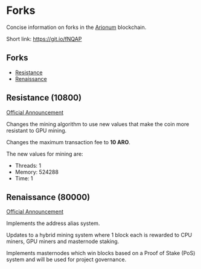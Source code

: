 # Forks

Concise information on forks in the [Arionum] blockchain.

Short link: https://git.io/fNQAP

## Forks

- [Resistance](#resistance-10800)
- [Renaissance](#renaissance-80000)

## Resistance (10800)

[Official Announcement](https://forum.arionum.com/viewtopic.php?t=21)

Changes the mining algorithm to use new values that make the coin more resistant to GPU mining.

Changes the maximum transaction fee to **10 ARO**.

The new values for mining are:

- Threads: 1
- Memory:  524288
- Time:    1

## Renaissance (80000)

[Official Announcement](https://forum.arionum.com/viewtopic.php?t=364)

Implements the address alias system.

Updates to a hybrid mining system where 1 block each is rewarded to CPU miners, GPU miners and masternode staking.

Implements masternodes which win blocks based on a Proof of Stake (PoS) system and will be used for project governance.

[arionum]: https://arionum.com
